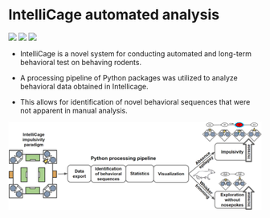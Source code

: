 # IntelliCage automated analysis

![](https://img.shields.io/github/issues/AHEsmaeili/IC-Auto?style=plastic)
![](https://img.shields.io/github/forks/AHEsmaeili/IC-Auto)
![](https://img.shields.io/github/license/AHEsmaeili/IC-Auto)


* IntelliCage is a novel system for conducting automated and long-term behavioral test on behaving rodents.

* A processing pipeline of Python packages was utilized to analyze behavioral data obtained in Intellicage.

* This allows for identification of novel behavioral sequences that were not apparent in manual analysis.

![](./VA.png)
